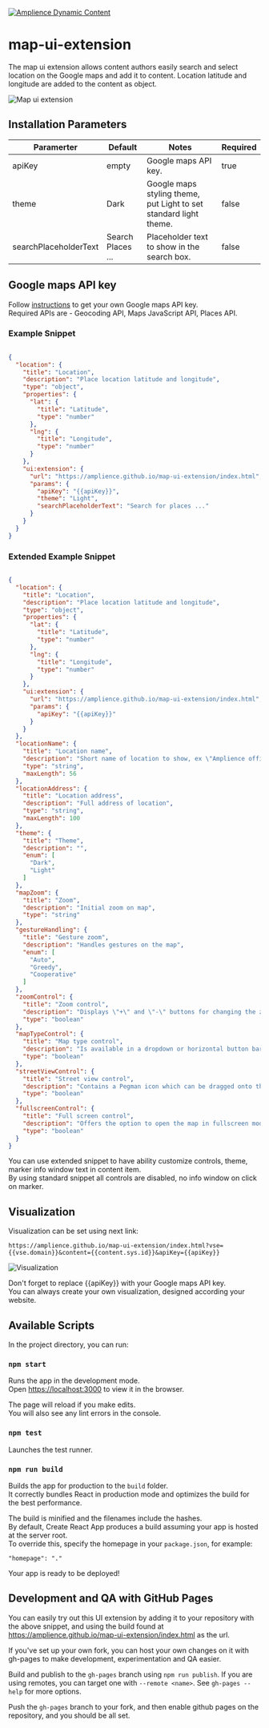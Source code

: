 [![Amplience Dynamic Content](header.png)](https://amplience.com/dynamic-content)

# map-ui-extension

The map ui extension allows content authors easily search and select location on the Google maps and add it to content.
Location latitude and longitude are added to the content as object.

![Map ui extension](screenshot.png)

## Installation Parameters

| Paramerter  |  Default  | Notes   | Required |
|---|---|---|---|
| apiKey | empty | Google maps API key. | true
| theme | Dark | Google maps styling theme, put Light to set standard light theme. | false
| searchPlaceholderText | Search Places ... | Placeholder text to show in the search box. | false


## Google maps API key

Follow [instructions](https://developers.google.com/maps/documentation/javascript/get-api-key) to get your own Google maps API key.  
Required APIs are - Geocoding API, Maps JavaScript API, Places API.
                    

### Example Snippet

```json

{
  "location": {
    "title": "Location",
    "description": "Place location latitude and longitude",
    "type": "object",
    "properties": {
      "lat": {
        "title": "Latitude",
        "type": "number"
      },
      "lng": {
        "title": "Longitude",
        "type": "number"
      }
    },
    "ui:extension": {
      "url": "https://amplience.github.io/map-ui-extension/index.html",
      "params": {
        "apiKey": "{{apiKey}}",
        "theme": "Light",
        "searchPlaceholderText": "Search for places ..."
      }
    }
  }
}
```

### Extended Example Snippet

```json

{
  "location": {
    "title": "Location",
    "description": "Place location latitude and longitude",
    "type": "object",
    "properties": {
      "lat": {
        "title": "Latitude",
        "type": "number"
      },
      "lng": {
        "title": "Longitude",
        "type": "number"
      }
    },
    "ui:extension": {
      "url": "https://amplience.github.io/map-ui-extension/index.html",
      "params": {
        "apiKey": "{{apiKey}}"
      }
    }
  },
  "locationName": {
    "title": "Location name",
    "description": "Short name of location to show, ex \"Amplience office\"",
    "type": "string",
    "maxLength": 56
  },
  "locationAddress": {
    "title": "Location address",
    "description": "Full address of location",
    "type": "string",
    "maxLength": 100
  },
  "theme": {
    "title": "Theme",
    "description": "",
    "enum": [
      "Dark",
      "Light"
    ]
  },
  "mapZoom": {
    "title": "Zoom",
    "description": "Initial zoom on map",
    "type": "string"
  },
  "gestureHandling": {
    "title": "Gesture zoom",
    "description": "Handles gestures on the map",
    "enum": [
      "Auto",
      "Greedy",
      "Cooperative"
    ]
  },
  "zoomControl": {
    "title": "Zoom control",
    "description": "Displays \"+\" and \"-\" buttons for changing the zoom level of the map",
    "type": "boolean"
  },
  "mapTypeControl": {
    "title": "Map type control",
    "description": "Is available in a dropdown or horizontal button bar style, allowing the user to choose a map type",
    "type": "boolean"
  },
  "streetViewControl": {
    "title": "Street view control",
    "description": "Contains a Pegman icon which can be dragged onto the map to enable Street View",
    "type": "boolean"
  },
  "fullscreenControl": {
    "title": "Full screen control",
    "description": "Offers the option to open the map in fullscreen mode",
    "type": "boolean"
  }
}
```

You can use extended snippet to have ability customize controls, theme, marker info window text in content item.  
By using standard snippet all controls are disabled, no info window on click on marker.

## Visualization

Visualization can be set using next link: 

`https://amplience.github.io/map-ui-extension/index.html?vse={{vse.domain}}&content={{content.sys.id}}&apiKey={{apiKey}}`

![Visualization](screenshot_vis.png)

Don't forget to replace {{apiKey}} with your Google maps API key.  
You can always create your own visualization, designed according your website.

## Available Scripts

In the project directory, you can run:

### `npm start`

Runs the app in the development mode.  
Open [https://localhost:3000](https://localhost:3000) to view it in the browser.

The page will reload if you make edits.  
You will also see any lint errors in the console.

### `npm test`

Launches the test runner.  

### `npm run build`

Builds the app for production to the `build` folder.  
It correctly bundles React in production mode and optimizes the build for the best performance.

The build is minified and the filenames include the hashes.  
By default, Create React App produces a build assuming your app is hosted at the server root.  
To override this, specify the homepage in your `package.json`, for example:
 
 `"homepage": "."`

Your app is ready to be deployed!

## Development and QA with GitHub Pages

You can easily try out this UI extension by adding it to your repository with the above snippet, and using the build found at https://amplience.github.io/map-ui-extension/index.html as the url.

If you've set up your own fork, you can host your own changes on it with gh-pages to make development, experimentation and QA easier.

Build and publish to the `gh-pages` branch using `npm run publish`. If you are using remotes, you can target one with `--remote <name>`. See `gh-pages --help` for more options.

Push the `gh-pages` branch to your fork, and then enable github pages on the repository, and you should be all set.
